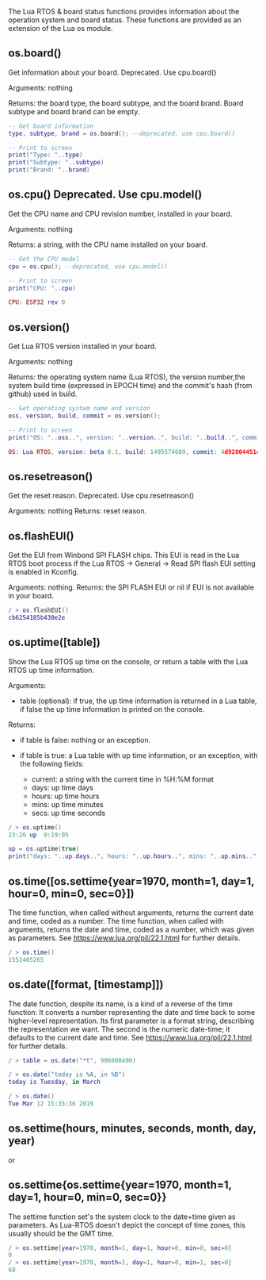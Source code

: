 The Lua RTOS & board status functions provides information about the operation system and board status. These functions are provided as an extension of the Lua os module.

## os.board()

Get information about your board. Deprecated. Use cpu.board()

Arguments: nothing

Returns: the board type, the board subtype, and the board brand. Board subtype and board brand can be empty.

```lua
-- Get board information
type, subtype, brand = os.board(); --deprecated, use cpu.board()

-- Print to screen
print("Type: "..type)
print("Subtype: "..subtype)
print("Brand: "..brand)
```

## os.cpu() Deprecated. Use cpu.model()

Get the CPU name and CPU revision number, installed in your board.

Arguments: nothing

Returns: a string, with the CPU name installed on your board.

```lua
-- Get the CPU model
cpu = os.cpu(); --deprecated, use cpu.model()

-- Print to screen
print("CPU: "..cpu)
```

```lua
CPU: ESP32 rev 0
```

## os.version()

Get Lua RTOS version installed in your board.

Arguments: nothing

Returns: the operating system name (Lua RTOS), the version number,the system build time (expressed in EPOCH time) and the commit's hash (from github) used in build.

```lua
-- Get operating system name and version
oss, version, build, commit = os.version();

-- Print to screen
print("OS: "..oss..", version: "..version..", build: "..build..", commit: "..commit)
```

```lua
OS: Lua RTOS, version: beta 0.1, build: 1495574689, commit: 4d92804451cbec7d3ad545c66a92ffab35c63871
```

## os.resetreason()

Get the reset reason. Deprecated. Use cpu.resetreason()

Arguments: nothing
Returns: reset reason.

## os.flashEUI()

Get the EUI from Winbond SPI FLASH chips. This EUI is read in the Lua RTOS boot process if the Lua RTOS -> General -> Read SPI flash EUI setting is enabled in Kconfig.

Arguments: nothing.
Returns: the SPI FLASH EUI or nil if EUI is not available in your board.

```lua
/ > os.flashEUI()
cb6254185b430e2e
```

## os.uptime([table])

Show the Lua RTOS up time on the console, or return a table with the Lua RTOS up time information.

Arguments:

* table (optional): if true, the up time information is returned in a Lua table, if false the up time information is printed on the console. 

Returns:

* if table is false: nothing or an exception.

* if table is true: a Lua table with up time information, or an exception, with the following fields:

  * current: a string with the current time in %H:%M format
  * days: up time days
  * hours: up time hours
  * mins: up time minutes
  * secs: up time seconds

```lua
/ > os.uptime()
23:26 up  0:19:05
```

```lua
up = os.uptime(true)
print("days: "..up.days..", hours: "..up.hours..", mins: "..up.mins..", secs: "..up.secs)
```

## os.time([os.settime{year=1970, month=1, day=1, hour=0, min=0, sec=0}])

The time function, when called without arguments, returns the current date and time, coded as a number.
The time function, when called with arguments, returns the date and time, coded as a number, which was given as parameters.
See https://www.lua.org/pil/22.1.html for further details.

```lua
/ > os.time()
1552405265
```

## os.date([format, [timestamp]])

The date function, despite its name, is a kind of a reverse of the time function: It converts a number representing the date and time back to some higher-level representation. Its first parameter is a format string, describing the representation we want. The second is the numeric date-time; it defaults to the current date and time. 
See https://www.lua.org/pil/22.1.html for further details.

```lua
/ > table = os.date("*t", 906000490)
```

```lua
/ > os.date("today is %A, in %B")
today is Tuesday, in March
```

```lua
/ > os.date()
Tue Mar 12 15:35:36 2019
```

## os.settime(hours, minutes, seconds, month, day, year)
or
## os.settime{os.settime{year=1970, month=1, day=1, hour=0, min=0, sec=0}}

The settime function set's the system clock to the date+time given as parameters.
As Lua-RTOS doesn't depict the concept of time zones, this usually should be the GMT time.

```lua
/ > os.settime{year=1970, month=1, day=1, hour=0, min=0, sec=0}
0
/ > os.settime{year=1970, month=1, day=1, hour=0, min=1, sec=0}
60
```

